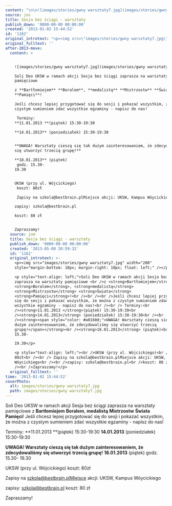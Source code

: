 ```yaml
---
content: "\n\n![images/stories/gwny warsztaty7.jpg](images/stories/gwny warsztaty7.jpg)\nSoli Deo UKSW w ramach akcji Sesja bez ściągi zaprasza na warsztaty pamięciowe \nz **Bartłomiejem** **Boralem**, **medalistą** **Mistrzostw** **Świata** **Pamięci**!\nJeśli chcesz lepiej przygotować się do sesji i pokazać wszystkim, że można z czystym sumieniem zdać wszystkie egzaminy - napisz do nas!\n\n Terminy:\n**11.01.2013 **(piątek) 15:30-19:30\n**14.01.2013** (poniedziałek) 15:30-19:30\n\n**UWAGA! Warsztaty cieszą się tak dużym zainteresowaniem, że zdecydowaliśmy się utworzyć trzecią grupę!**\n**18.01.2013** (piątek)\n godz. 15.30-\n19.30\n\nUKSW (przy ul. Wójcickiego)\n koszt: 80zł\n\n Zapisy na szkola@bestbrain.plMiejsce akcji: UKSW, Kampus Wóycickiego\n\nzapisy: szkola@bestbrain.pl\nkoszt: 80 zł\n\nZapraszamy!\n\n\n<!--CONTENT FROM OLD SERVER (jos before 2013): \n\n![images/stories/gwny warsztaty7.jpg](images/stories/gwny warsztaty7.jpg)\n\r\n\nSoli Deo UKSW w ramach akcji Sesja bez ściągi zaprasza na warsztaty pamięciowe \nz **Bartłomiejem** **Boralem**, **medalistą** **Mistrzostw** **Świata** **Pamięci**!\nJeśli chcesz lepiej przygotować się do sesji i pokazać wszystkim, że można z czystym sumieniem zdać wszystkie egzaminy - napisz do nas!\n\n Terminy:\n**11.01.2013 **(piątek) 15:30-19:30\n**14.01.2013** (poniedziałek) 15:30-19:30\n\n**UWAGA! Warsztaty cieszą się tak dużym zainteresowaniem, że zdecydowaliśmy się utworzyć trzecią grupę!**\n**18.01.2013** (piątek)\n godz. 15.30-19.30\n\r\nUKSW (przy ul. Wójcickiego)\n koszt: 80zł\n\n Zapisy na szkola@bestbrain.plMiejsce akcji: UKSW, Kampus Wóycickiego\n\nzapisy: szkola@bestbrain.pl\nkoszt: 80 zł\n\nZapraszamy!\n\n-->"
source: jos
title: Sesja bez ściągi - warsztaty
publish_down: '0000-00-00 00:00:00'
created: '2013-01-02 15:44:52'
id: '1162'
original_introtext: "<p><img src=\"images/stories/gwny warsztaty7.jpg\" width=\"200\" style=\"margin-bottom: 10px; margin-right: 10px; float: left;\" /></p>\r\n<p style=\"text-align: left;\">Soli Deo UKSW w ramach akcji Sesja bez ściągi zaprasza na warsztaty pamięciowe <br />z <strong>Bartłomiejem</strong> <strong>Boralem</strong>, <strong>medalistą</strong> <strong>Mistrzostw</strong> <strong>Świata</strong> <strong>Pamięci</strong>!<br /><br /><br />Jeśli chcesz lepiej przygotować się do sesji i pokazać wszystkim, że można z czystym sumieniem zdać wszystkie egzaminy - napisz do nas!<br /><br /> Terminy:<br /><strong>11.01.2013 </strong>(piątek) 15:30-19:30<br /><strong>14.01.2013</strong> (poniedziałek) 15:30-19:30<br /><br /><strong><span style=\"color: #a0160d;\">UWAGA! Warsztaty cieszą się tak dużym zainteresowaniem, że zdecydowaliśmy się utworzyć trzecią grupę!</span></strong><br /><strong>18.01.2013</strong> (piątek)<br /> godz. 15.30-19.30</p>\r\n<p style=\"text-align: left;\"><br />UKSW (przy ul. Wójcickiego)<br /> koszt: 80zł<br /><br /> Zapisy na szkola@bestbrain.plMiejsce akcji: UKSW, Kampus Wóycickiego<br /><br />zapisy: szkola@bestbrain.pl<br />koszt: 80 zł<br /><br />Zapraszamy!</p>"
original_fulltext: ''
after-2013-move:
  content: >


    ![images/stories/gwny warsztaty7.jpg](images/stories/gwny warsztaty7.jpg)

    Soli Deo UKSW w ramach akcji Sesja bez ściągi zaprasza na warsztaty
    pamięciowe 

    z **Bartłomiejem** **Boralem**, **medalistą** **Mistrzostw** **Świata**
    **Pamięci**!

    Jeśli chcesz lepiej przygotować się do sesji i pokazać wszystkim, że można z
    czystym sumieniem zdać wszystkie egzaminy - napisz do nas!

     Terminy:
    **11.01.2013 **(piątek) 15:30-19:30

    **14.01.2013** (poniedziałek) 15:30-19:30


    **UWAGA! Warsztaty cieszą się tak dużym zainteresowaniem, że zdecydowaliśmy
    się utworzyć trzecią grupę!**

    **18.01.2013** (piątek)
     godz. 15.30-
    19.30


    UKSW (przy ul. Wójcickiego)
     koszt: 80zł

     Zapisy na szkola@bestbrain.plMiejsce akcji: UKSW, Kampus Wóycickiego

    zapisy: szkola@bestbrain.pl

    koszt: 80 zł


    Zapraszamy!
  source: jom
  title: Sesja bez ściągi - warsztaty
  publish_down: '0000-00-00 00:00:00'
  created: '2013-05-08 20:59:32'
  id: '1162'
  original_introtext: >-
    <p><img src="images/stories/gwny warsztaty7.jpg" width="200"
    style="margin-bottom: 10px; margin-right: 10px; float: left;" /></p>

    <p style="text-align: left;">Soli Deo UKSW w ramach akcji Sesja bez ściągi
    zaprasza na warsztaty pamięciowe <br />z <strong>Bartłomiejem</strong>
    <strong>Boralem</strong>, <strong>medalistą</strong>
    <strong>Mistrzostw</strong> <strong>Świata</strong>
    <strong>Pamięci</strong>!<br /><br /><br />Jeśli chcesz lepiej przygotować
    się do sesji i pokazać wszystkim, że można z czystym sumieniem zdać
    wszystkie egzaminy - napisz do nas!<br /><br /> Terminy:<br
    /><strong>11.01.2013 </strong>(piątek) 15:30-19:30<br
    /><strong>14.01.2013</strong> (poniedziałek) 15:30-19:30<br /><br
    /><strong><span style="color: #a0160d;">UWAGA! Warsztaty cieszą się tak
    dużym zainteresowaniem, że zdecydowaliśmy się utworzyć trzecią
    grupę!</span></strong><br /><strong>18.01.2013</strong> (piątek)<br /> godz.
    15.30-

    19.30</p>

    <p style="text-align: left;"><br />UKSW (przy ul. Wójcickiego)<br /> koszt:
    80zł<br /><br /> Zapisy na szkola@bestbrain.plMiejsce akcji: UKSW, Kampus
    Wóycickiego<br /><br />zapisy: szkola@bestbrain.pl<br />koszt: 80 zł<br
    /><br />Zapraszamy!</p>
  original_fulltext: ''
time: '2013-01-02 15:44:52'
coverPhoto:
  alt: images/stories/gwny warsztaty7.jpg
  path: images/stories/gwny warsztaty7.jpg
---
```

Soli Deo UKSW w ramach akcji Sesja bez ściągi zaprasza na warsztaty pamięciowe 
z **Bartłomiejem** **Boralem**, **medalistą** **Mistrzostw** **Świata** **Pamięci**!
Jeśli chcesz lepiej przygotować się do sesji i pokazać wszystkim, że można z czystym sumieniem zdać wszystkie egzaminy - napisz do nas!

 Terminy:
**11.01.2013 **(piątek) 15:30-19:30
**14.01.2013** (poniedziałek) 15:30-19:30

**UWAGA! Warsztaty cieszą się tak dużym zainteresowaniem, że zdecydowaliśmy się utworzyć trzecią grupę!**
**18.01.2013** (piątek)
 godz. 15.30-
19.30

UKSW (przy ul. Wójcickiego)
 koszt: 80zł

 Zapisy na szkola@bestbrain.plMiejsce akcji: UKSW, Kampus Wóycickiego

zapisy: szkola@bestbrain.pl
koszt: 80 zł

Zapraszamy!


<!--CONTENT FROM OLD SERVER (jos before 2013): 




Soli Deo UKSW w ramach akcji Sesja bez ściągi zaprasza na warsztaty pamięciowe 
z **Bartłomiejem** **Boralem**, **medalistą** **Mistrzostw** **Świata** **Pamięci**!
Jeśli chcesz lepiej przygotować się do sesji i pokazać wszystkim, że można z czystym sumieniem zdać wszystkie egzaminy - napisz do nas!

 Terminy:
**11.01.2013 **(piątek) 15:30-19:30
**14.01.2013** (poniedziałek) 15:30-19:30

**UWAGA! Warsztaty cieszą się tak dużym zainteresowaniem, że zdecydowaliśmy się utworzyć trzecią grupę!**
**18.01.2013** (piątek)
 godz. 15.30-19.30

UKSW (przy ul. Wójcickiego)
 koszt: 80zł

 Zapisy na szkola@bestbrain.plMiejsce akcji: UKSW, Kampus Wóycickiego

zapisy: szkola@bestbrain.pl
koszt: 80 zł

Zapraszamy!

-->

<!--{{json:{"created_date":"2013-01-02 15:44:52","publish_down":"0000-00-00 00:00:00","id":"1162"}}}-->